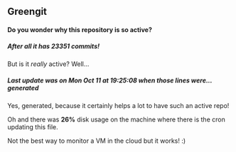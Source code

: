 ## Greengit

#### Do you wonder why this repository is so active?

##### After all it has 23351 commits!

But is it *really* active? Well...

##### Last update was on Mon Oct 11 at 19:25:08 when those lines were... generated

Yes, generated, because it certainly helps a lot to have such an active repo!

Oh and there was **26%** disk usage on the machine
where there is the cron updating this file.

Not the best way to monitor a VM in the cloud but it works! :)
